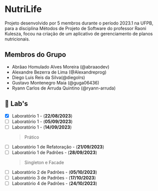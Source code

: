 # NutriLife

Projeto desenvolvido por 5 membros durante o período 2023.1 na UFPB, para a disciplina Métodos de Projeto de Software do professor Raoni Kulesza, focou na criação de um aplicativo de gerenciamento de planos nutricionais.

## Membros do Grupo

* Abrãao Homulado Alves Moreira (@abraaodev)
* Alexandre Bezerra de Lima (@Alexandreprog)
* Diego Luis Reis da Silva(@diegolrs)
* Gustavo Montenegro Maia (@guga06436)
* Ryann Carlos de Arruda Quintino (@ryann-arruda)


## 🧪 Lab's 
* [x] Laboratório 1 - (**22/08/2023**)
* [ ] Laboratório 1 - (**05/09/2023**)
* [ ] Laboratório 1 - (**14/09/2023**)
    > Prático
* [ ] Laboratório 1 de Refatoração - (**21/09/2023**)
* [ ] Laboratório 1 de Padrões - (**28/09/2023**)
    > Singleton e Facade
* [ ] Laboratório 2 de Padrões - (**05/10/2023**)
* [ ] Laboratório 3 de Padrões - (**17/10/2023**)
* [ ] Laboratório 4 de Padrões - (**24/10/2023**)
